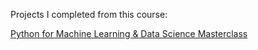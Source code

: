 Projects I completed from this course:

[Python for Machine Learning & Data Science Masterclass](https://www.udemy.com/course/python-for-machine-learning-data-science-masterclass/)
